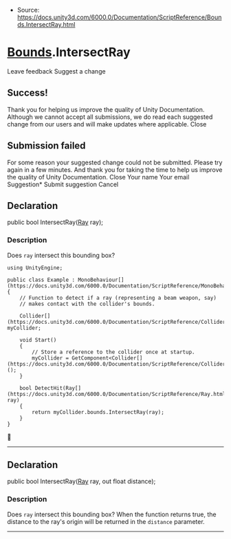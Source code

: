 * Source: https://docs.unity3d.com/6000.0/Documentation/ScriptReference/Bounds.IntersectRay.html

#  [Bounds](https://docs.unity3d.com/6000.0/Documentation/ScriptReference/Bounds.html).IntersectRay
Leave feedback
Suggest a change
## Success!
Thank you for helping us improve the quality of Unity Documentation. Although we cannot accept all submissions, we do read each suggested change from our users and will make updates where applicable.
Close
## Submission failed
For some reason your suggested change could not be submitted. Please <a>try again</a> in a few minutes. And thank you for taking the time to help us improve the quality of Unity Documentation.
Close
Your name Your email Suggestion* Submit suggestion
Cancel
## Declaration
public bool IntersectRay([Ray](https://docs.unity3d.com/6000.0/Documentation/ScriptReference/Ray.html) ray); 
### Description
Does `ray` intersect this bounding box?
```
using UnityEngine;  
  
public class Example : MonoBehaviour[](https://docs.unity3d.com/6000.0/Documentation/ScriptReference/MonoBehaviour.html)
{
    // Function to detect if a ray (representing a beam weapon, say)
    // makes contact with the collider's bounds.  
  
    Collider[](https://docs.unity3d.com/6000.0/Documentation/ScriptReference/Collider.html) myCollider;  
  
    void Start()
    {
        // Store a reference to the collider once at startup.
        myCollider = GetComponent<Collider[](https://docs.unity3d.com/6000.0/Documentation/ScriptReference/Collider.html)>();
    }  
  
    bool DetectHit(Ray[](https://docs.unity3d.com/6000.0/Documentation/ScriptReference/Ray.html) ray)
    {
        return myCollider.bounds.IntersectRay(ray);
    }
}

```

* * *
## Declaration
public bool IntersectRay([Ray](https://docs.unity3d.com/6000.0/Documentation/ScriptReference/Ray.html) ray, out float distance); 
### Description
Does `ray` intersect this bounding box?
When the function returns true, the distance to the ray's origin will be returned in the `distance` parameter.
* * *
